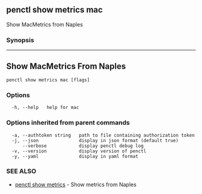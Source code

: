 ## penctl show metrics mac

Show MacMetrics from Naples

### Synopsis



---------------------------------
 Show MacMetrics From Naples 
---------------------------------


```
penctl show metrics mac [flags]
```

### Options

```
  -h, --help   help for mac
```

### Options inherited from parent commands

```
  -a, --authtoken string   path to file containing authorization token
  -j, --json               display in json format (default true)
      --verbose            display penctl debug log
  -v, --version            display version of penctl
  -y, --yaml               display in yaml format
```

### SEE ALSO
* [penctl show metrics](penctl_show_metrics.md)	 - Show metrics from Naples

